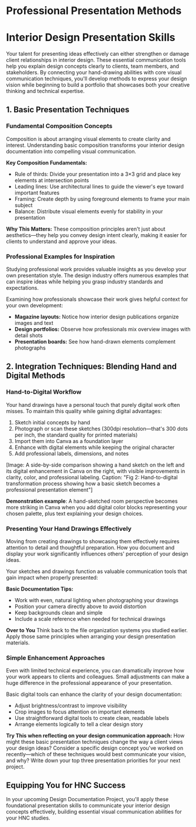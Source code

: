 # Professional Presentation Methods

# Interior Design Presentation Skills

Your talent for presenting ideas effectively can either strengthen or damage client relationships in interior design. These essential communication tools help you explain design concepts clearly to clients, team members, and stakeholders. By connecting your hand-drawing abilities with core visual communication techniques, you'll develop methods to express your design vision while beginning to build a portfolio that showcases both your creative thinking and technical expertise.


## 1. Basic Presentation Techniques

### Fundamental Composition Concepts

Composition is about arranging visual elements to create clarity and interest. Understanding basic composition transforms your interior design documentation into compelling visual communication.

**Key Composition Fundamentals:**

- Rule of thirds: Divide your presentation into a 3×3 grid and place key elements at intersection points
- Leading lines: Use architectural lines to guide the viewer's eye toward important features
- Framing: Create depth by using foreground elements to frame your main subject
- Balance: Distribute visual elements evenly for stability in your presentation

**Why This Matters:** These composition principles aren't just about aesthetics—they help you convey design intent clearly, making it easier for clients to understand and approve your ideas.

### Professional Examples for Inspiration

Studying professional work provides valuable insights as you develop your own presentation style. The design industry offers numerous examples that can inspire ideas while helping you grasp industry standards and expectations.

Examining how professionals showcase their work gives helpful context for your own development:

- **Magazine layouts:** Notice how interior design publications organize images and text
- **Design portfolios:** Observe how professionals mix overview images with detail shots
- **Presentation boards:** See how hand-drawn elements complement photographs

## 2. Integration Techniques: Blending Hand and Digital Methods

### Hand-to-Digital Workflow

Your hand drawings have a personal touch that purely digital work often misses. To maintain this quality while gaining digital advantages:

1. Sketch initial concepts by hand
2. Photograph or scan these sketches (300dpi resolution—that's 300 dots per inch, the standard quality for printed materials)
3. Import them into Canva as a foundation layer
4. Enhance with digital elements while keeping the original character
5. Add professional labels, dimensions, and notes

[Image: A side-by-side comparison showing a hand sketch on the left and its digital enhancement in Canva on the right, with visible improvements in clarity, color, and professional labeling. Caption: "Fig 2: Hand-to-digital transformation process showing how a basic sketch becomes a professional presentation element"]

**Demonstration example**: A hand-sketched room perspective becomes more striking in Canva when you add digital color blocks representing your chosen palette, plus text explaining your design choices.

### Presenting Your Hand Drawings Effectively

Moving from creating drawings to showcasing them effectively requires attention to detail and thoughtful preparation. How you document and display your work significantly influences others' perception of your design ideas.

Your sketches and drawings function as valuable communication tools that gain impact when properly presented:

**Basic Documentation Tips:**

- Work with even, natural lighting when photographing your drawings
- Position your camera directly above to avoid distortion
- Keep backgrounds clean and simple
- Include a scale reference when needed for technical drawings

**Over to You** Think back to the file organization systems you studied earlier. Apply those same principles when arranging your design presentation materials.

### Simple Enhancement Approaches

Even with limited technical experience, you can dramatically improve how your work appears to clients and colleagues. Small adjustments can make a huge difference in the professional appearance of your presentation.

Basic digital tools can enhance the clarity of your design documentation:

- Adjust brightness/contrast to improve visibility
- Crop images to focus attention on important elements
- Use straightforward digital tools to create clean, readable labels
- Arrange elements logically to tell a clear design story

**Try This when reflecting on your design communication approach:** How might these basic presentation techniques change the way a client views your design ideas? Consider a specific design concept you've worked on recently—which of these techniques would best communicate your vision, and why? Write down your top three presentation priorities for your next project.

## Equipping You for HNC Success

In your upcoming Design Documentation Project, you'll apply these foundational presentation skills to communicate your interior design concepts effectively, building essential visual communication abilities for your HNC studies.